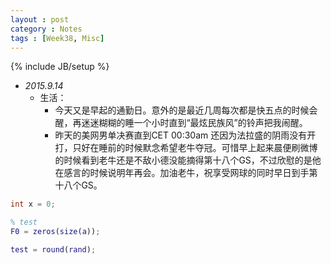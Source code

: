 ```yaml
---
layout : post
category : Notes
tags : [Week38, Misc]
---
```


{% include JB/setup %}

- *2015.9.14*
    + 生活：
        * 今天又是早起的通勤日。意外的是最近几周每次都是快五点的时候会醒，再迷迷糊糊的睡一个小时直到“最炫民族风”的铃声把我闹醒。
        * 昨天的美网男单决赛直到CET 00:30am 还因为法拉盛的阴雨没有开打，只好在睡前的时候默念希望老牛夺冠。可惜早上起来晨便刷微博的时候看到老牛还是不敌小德没能摘得第十八个GS，不过欣慰的是他在感言的时候说明年再会。加油老牛，祝享受网球的同时早日到手第十八个GS。

```cpp
int x = 0;
```


``` matlab
% test
F0 = zeros(size(a));

test = round(rand);
```
